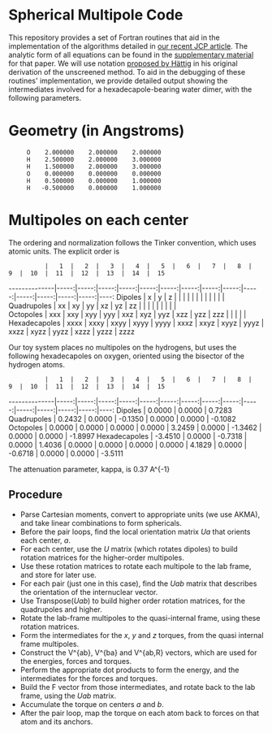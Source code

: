 # Spherical Multipole Code

This repository provides a set of Fortran routines that aid in the implementation of the algorithms detailed in [our recent JCP article](http://scitation.aip.org/content/aip/journal/jcp/140/18/10.1063/1.4873920).  The analytic form of all equations can be found in the [supplementary material](ftp://ftp.aip.org/epaps/journ_chem_phys/E-JCPSA6-140-005418) for that paper.  We will use notation [proposed by Hättig](http://dx.doi.org/10.1016/S0009-2614(97)00206-6) in his original derivation of the unscreened method.  To aid in the debugging of these routines' implementation, we provide detailed output showing the intermediates involved for a hexadecapole-bearing water dimer, with the following parameters.

Geometry (in Angstroms)
=======================

         O    2.000000    2.000000    2.000000
         H    2.500000    2.000000    3.000000
         H    1.500000    2.000000    3.000000
         O    0.000000    0.000000    0.000000
         H    0.500000    0.000000    1.000000
         H   -0.500000    0.000000    1.000000

Multipoles on each center
=========================

The ordering and normalization follows the Tinker convention, which uses atomic units.  The explicit order is

              |   1  |   2  |   3  |   4  |   5  |   6  |   7  |   8  |   9  |  10  |  11  |  12  |  13  |  14  |  15 
--------------|-----:|-----:|-----:|-----:|-----:|-----:|-----:|-----:|-----:|-----:|-----:|-----:|-----:|-----:|----:
Dipoles       |    x |    y |    z |      |      |      |      |      |      |      |      |      |      |      |     
Quadrupoles   |   xx |   xy |   yy |   xz |   yz |   zz |      |      |      |      |      |      |      |      |     
Octopoles     |  xxx |  xxy |  xyy |  yyy |  xxz |  xyz |  yyz |  xzz |  yzz |  zzz |      |      |      |      |     
Hexadecapoles | xxxx | xxxy | xxyy | xyyy | yyyy | xxxz | xxyz | xyyz | yyyz | xxzz | xyzz | yyzz | xzzz | yzzz | zzzz

Our toy system places no multipoles on the hydrogens, but uses the following hexadecapoles on oxygen, oriented using the bisector of the hydrogen atoms.

              |   1  |   2  |   3  |   4  |   5  |   6  |   7  |   8  |   9  |  10  |  11  |  12  |  13  |  14  |  15 
--------------|-----:|-----:|-----:|-----:|-----:|-----:|-----:|-----:|-----:|-----:|-----:|-----:|-----:|-----:|----:
Dipoles       |  0.0000 | 0.0000 |  0.7283
Quadrupoles   |  0.2432 | 0.0000 | -0.1350 | 0.0000 | 0.0000 | -0.1082
Octopoles     |  0.0000 | 0.0000 |  0.0000 | 0.0000 | 3.2459 |  0.0000 | -1.3462 | 0.0000 | 0.0000 | -1.8997
Hexadecapoles | -3.4510 | 0.0000 | -0.7318 | 0.0000 | 1.4036 |  0.0000 |  0.0000 | 0.0000 | 0.0000 |  4.1829 | 0.0000 | -0.6718 | 0.0000 | 0.0000 | -3.5111

The attenuation parameter, kappa, is 0.37 A^{-1}


## Procedure

 - Parse Cartesian moments, convert to appropriate units (we use AKMA), and take linear combinations to form sphericals.
 - Before the pair loops, find the local orientation matrix _Ua_ that orients each center, _a_.
 - For each center, use the _U_ matrix (which rotates dipoles) to build rotation matrices for the higher-order multipoles.
 - Use these rotation matrices to rotate each multipole to the lab frame, and store for later use.
 - For each pair (just one in this case), find the _Uab_ matrix that describes the orientation of the internuclear vector.
 - Use Transpose(_Uab_) to build higher order rotation matrices, for the quadrupoles and higher.
 - Rotate the lab-frame multipoles to the quasi-internal frame, using these rotation matrices.
 - Form the intermediates for the _x_, _y_ and _z_ torques, from the quasi internal frame multipoles.
 - Construct the V^{ab}, V^{ba} and V^{ab,R} vectors, which are used for the energies, forces and torques.
 - Perform the appropriate dot products to form the energy, and the intermediates for the forces and torques.
 - Build the F vector from those intermediates, and rotate back to the lab frame, using the _Uab_ matrix.
 - Accumulate the torque on centers _a_ and _b_.
 - After the pair loop, map the torque on each atom back to forces on that atom and its anchors.
